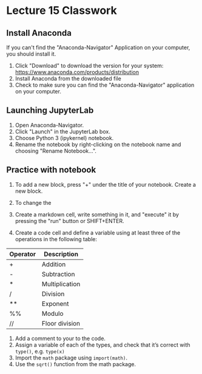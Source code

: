 # Lecture 15 Classwork

## Install Anaconda

If you can't find the "Anaconda-Navigator" Application on your computer, you should install it. 

1. Click "Download" to download the version for your system: https://www.anaconda.com/products/distribution
1. Install Anaconda from the downloaded file
1. Check to make sure you can find the "Anaconda-Navigator" application on your computer.

## Launching JupyterLab

1. Open Anaconda-Navigator.
1. Click "Launch" in the JupyterLab box.
1. Choose Python 3 (ipykernel) notebook.
1. Rename the notebook by right-clicking on the notebook name and choosing "Rename Notebook...".

## Practice with notebook

1. To add a new block, press "+" under the title of your notebook. Create a new block.
1. To change the 


1. Create a markdown cell, write something in it, and "execute" it by pressing the "run" button or SHIFT+ENTER.
1. Create a code cell and define a variable  using at least three of the operations in the following table:

| Operator | Description |
-- | --
| + | Addition |
| - | Subtraction |
| * | Multiplication |
| / | Division |
| ** | Exponent |
| %% | Modulo |
| // | Floor division |
1. Add a comment to your to the code.
1. Assign a variable of each of the types, and check that it’s correct with `type()`, e.g. `type(x)`
1. Import the `math` package using `import(math)`. 
1. Use the `sqrt()`  function from the math package.


